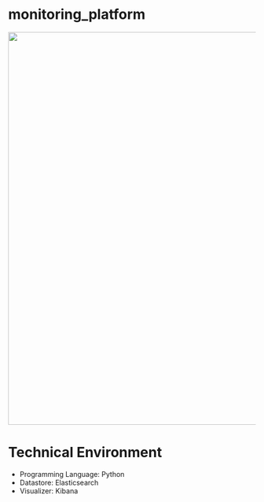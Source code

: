 # monitoring_platform

<img src="https://user-images.githubusercontent.com/46510874/107530921-abe9f080-6bff-11eb-981f-f5d8235fbdbd.png" width="800">

# Technical Environment
- Programming Language: Python
- Datastore: Elasticsearch
- Visualizer: Kibana
